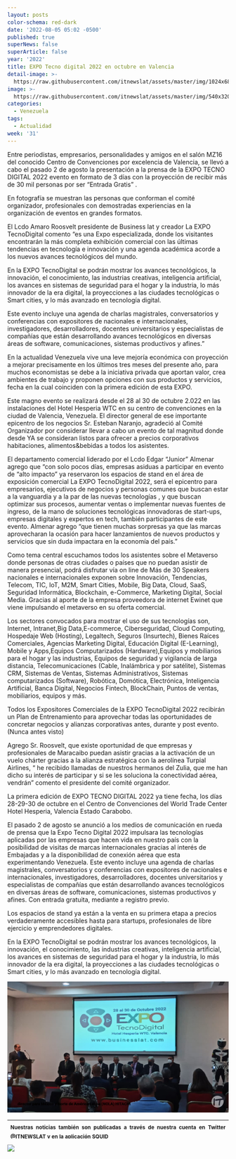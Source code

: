 ```yaml
---
layout: posts
color-schema: red-dark
date: '2022-08-05 05:02 -0500'
published: true
superNews: false
superArticle: false
year: '2022'
title: EXPO Tecno digital 2022 en octubre en Valencia
detail-image: >-
  https://raw.githubusercontent.com/itnewslat/assets/master/img/1024x680/expo-tecnodigital-g.jpg
image: >-
  https://raw.githubusercontent.com/itnewslat/assets/master/img/540x320/expo-tecnodigital-p.jpg
categories:
  - Venezuela
tags:
  - Actualidad
week: '31'
---
```

Entre periodistas, empresarios, personalidades y amigos en el salón MZ16 del conocido Centro de Convenciones por excelencia de Valencia, se llevó a cabo el pasado 2 de agosto la presentación a la prensa de la EXPO TECNO DIGITAL 2022 evento en formato de 3 días con la proyección de recibir más de 30 mil personas por ser “Entrada Gratis” .

 En fotografía se muestran las personas que conforman el comité organizador, profesionales con demostradas experiencias en la organización de eventos en grandes formatos. 
 
El Lcdo Amaro Roosvelt presidente de Business lat y creador La EXPO TecnoDigital comento “es una Expo especializada, donde los visitantes encontrarán  la más completa exhibición comercial con las últimas tendencias en tecnología e innovación y una agenda académica acorde a los nuevos avances tecnológicos del mundo.

En la EXPO TecnoDigital se podrán mostrar los avances tecnológicos, la innovación, el conocimiento, las industrias creativas, inteligencia artificial, los avances en sistemas de seguridad para el hogar y la industria, lo más innovador de la era digital, la proyecciones a las ciudades tecnológicas o Smart cities, y lo más avanzado en tecnología digital.

Este evento incluye una agenda de charlas magistrales, conversatorios y conferencias con expositores de nacionales e internacionales, investigadores, desarrolladores, docentes universitarios y especialistas de compañías que están desarrollando avances tecnológicos en diversas áreas de software, comunicaciones, sistemas productivos y afines.”

En la actualidad Venezuela vive una leve mejoría económica con proyección a mejorar precisamente en los últimos tres meses del presente año, para muchos economistas se debe a la iniciativa privada que aportan valor, crea ambientes de trabajo y proponen opciones con sus productos y servicios, fecha en la cual coinciden con la primera edición de esta EXPO.

Este magno evento se realizará desde el 28 al 30 de octubre 2.022 en las instalaciones del Hotel Hesperia WTC en su centro de convenciones en la ciudad de Valencia, Venezuela. El director general de ese importante epicentro de los negocios Sr. Esteban Naranjo, agradeció al Comité Organizador por considerar llevar a cabo un evento de tal magnitud donde desde YA se consideran listos para ofrecer a precios corporativos habitaciones, alimentos&bebidas a todos los asistentes. 

El departamento comercial liderado por el Lcdo Edgar “Junior” Almenar agrego que “con solo pocos días, empresas asiduas a participar en evento de “alto impacto” ya reservaron los espacios de stand en el área de exposición comercial La EXPO TecnoDigital 2022, será  el epicentro para empresarios, ejecutivos de negocios y personas comunes que buscan estar a la vanguardia y a la par de las nuevas tecnologías , y  que buscan optimizar sus procesos, aumentar ventas o implementar nuevas fuentes de ingreso, de la mano de soluciones tecnológicas innovadoras de start-ups, empresas digitales y expertos en tech, también participantes de este evento. Almenar agrego “que tienen muchas sorpresas ya que las marcas aprovecharan la ocasión para hacer lanzamientos de nuevos productos y servicios que sin duda impactara en la economía del país.”

Como tema central escuchamos todos los asistentes sobre el Metaverso donde personas de otras ciudades o países que no puedan asistir de manera presencial, podrá disfrutar vía on line de Más de 30 Speakers nacionales e  internacionales exponen sobre Innovación,  Tendencias, Telecom, TIC, IoT, M2M, Smart Cities, Mobile, Big Data,  Cloud, SaaS, Seguridad Informática, Blockchain, e-Commerce, Marketing  Digital, Social Media. Gracias al aporte de la empresa proveedora de internet Ewinet que viene impulsando el metaverso en su oferta comercial.
 

Los sectores convocados para mostrar el uso de sus tecnologías son, Internet, Intranet,Big Data,E-commerce, Ciberseguridad, Cloud Computing,  Hospedaje Web (Hosting), Legaltech, Seguros (Insurtech), Bienes Raíces Comerciales, Agencias Marketing Digital, Educación Digital (E-Learning), Mobile y Apps,Equipos Computarizados (Hardware),Equipos y mobiliarios para el hogar y las industrias, Equipos de seguridad y vigilancia de larga distancia, Telecomunicaciones (Cable, Inalámbrica y por satélite), Sistemas CRM, Sistemas de Ventas, Sistemas Administrativos, Sistemas computarizados (Software), Robótica, Domótica, Electrónica, Inteligencia Artificial, Banca Digital, Negocios Fintech, BlockChain, Puntos de ventas, mobiliarios, equipos y más.

Todos los Expositores Comerciales de la EXPO TecnoDigital 2022 recibirán un Plan de Entrenamiento para aprovechar todas las oportunidades de concretar negocios y alianzas corporativas antes, durante y post evento. (Nunca antes visto)

Agrego Sr. Roosvelt, que existe oportunidad de que empresas y profesionales de Maracaibo puedan asistir gracias a la activación de un vuelo chárter gracias a la alianza estratégica con la aerolínea Turpial Airlines, “ he recibido llamadas de nuestros hermanos del Zulia, que me han dicho su interés de participar y si se les soluciona la conectividad aérea, vendrán” comento el presidente del comité organizador. 

La primera edición de EXPO TECNO DIGITAL 2022 ya tiene fecha, los días 28-29-30 de octubre en el Centro de Convenciones del World Trade Center Hotel Hesperia, Valencia Estado Carabobo. 

El pasado 2 de agosto se anunció a los medios de comunicación en rueda de prensa que la Expo Tecno Digital 2022 impulsara las tecnologías aplicadas por las empresas que hacen vida en nuestro país con la posibilidad de visitas de marcas internacionales gracias al interés de Embajadas y a la disponibilidad de conexión aérea que esta experimentando Venezuela. 
Este evento incluye una agenda de charlas magistrales, conversatorios y conferencias con expositores de nacionales e internacionales, investigadores, desarrolladores, docentes universitarios y especialistas de compañías que están desarrollando avances tecnológicos en diversas áreas de software, comunicaciones, sistemas productivos y afines. Con entrada gratuita, mediante a registro previo.

Los espacios de stand ya están a la venta en su primera etapa a precios verdaderamente accesibles hasta para startups, profesionales de libre ejercicio y emprendedores digitales.

En la EXPO TecnoDigital se podrán mostrar los avances tecnológicos, la innovación, el conocimiento, las industrias creativas, inteligencia artificial, los avances en sistemas de seguridad para el hogar y la industria, lo más innovador de la era digital, la proyecciones a las ciudades tecnológicas o Smart cities, y lo más avanzado en tecnología digital.

![](https://raw.githubusercontent.com/itnewslat/assets/master/img/540x320/expo-tecnodigital-p.jpg)

<table style="height: 42px;" width="569">
<tbody>
<tr>
<td style="text-align: justify;"><sub><strong>Nuestras noticias también son publicadas a través de nuestra cuenta en Twitter <a href="https://twitter.com/itnewslat?lang=es">@ITNEWSLAT</a> y en la aplicación <a href="https://squidapp.co/en/">SQUID</a></strong></sub></td>
</tr>
</tbody>
</table>

<img src="https://tracker.metricool.com/c3po.jpg?hash=56f88a41e39ab42c063cc51676587a04"/>